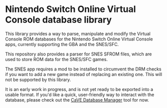 # Nintendo Switch Online Virtual Console database library

This library provides a way to parse, manipulate and modify the Virtual Console ROM databases for the
Nintendo Switch Online Virtual Console apps, currently supporting the GBA and the SNES/SFC.

This repository also provides a parser for SNES SFROM files, which are used to store ROM data for the SNES/SFC games.

The SNES app requires a mod to be installed to circumvent the DRM checks if you want to add a new game instead of replacing an existing one.
This will not be supported by this library.

It is an early work in progress, and is not yet ready to be exported into a usable format.
If you'd like a quick, user-friendly way to interact with the database, please check out the
[CaVE Database Manager](http://darkakuma.z-net.us/p/cave-database-manager-v15.html) tool for now.
